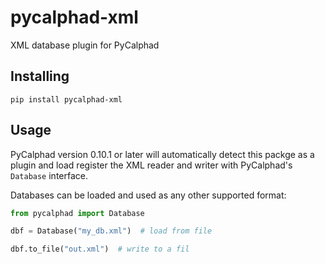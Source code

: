 # pycalphad-xml
XML database plugin for PyCalphad

## Installing

```shell
pip install pycalphad-xml
```

## Usage

PyCalphad version 0.10.1 or later will automatically detect this packge as a plugin and load register the XML reader and writer with PyCalphad's `Database` interface.

Databases can be loaded and used as any other supported format:

```python
from pycalphad import Database

dbf = Database("my_db.xml")  # load from file

dbf.to_file("out.xml")  # write to a fil
```
